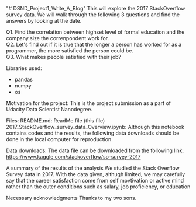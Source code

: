 "# DSND_Project1_Write_A_Blog" 
This will explore the 2017 StackOverflow survey data. We will walk through the following 3 questions and find the answers by looking at the date.  

Q1. Find the correlation between highset level of formal education and the company size the correnpondent work for.<br>
Q2. Let's find out if it is true that the longer a person has worked for as a programmer, the more satisfied the person could be.<br>
Q3. What makes people satisfied with their job?

Libraries used:
- pandas
- numpy
- os

Motivation for the project:
This is the project submission as a part of Udacity Data Scientist Nanodegree.

Files:
README.md: ReadMe file (this file)
2017_StackOverflow_survey_data_Overview.ipynb: Although this notebook contains codes and the results, the following data downloads should be done in the local computer for reproduction.

Data downloads:
The data file can be downloaded from the following link.
https://www.kaggle.com/stackoverflow/so-survey-2017

A summary of the results of the analysis
We studied the Stack Overflow Survey data in 2017. With the data given, althugh limited, we may carefully say that the career satisfaction come from self movtivation or active mind rather than the outer conditions such as salary, job proficiency, or education

Necessary acknowledgments
Thanks to my two sons. 
